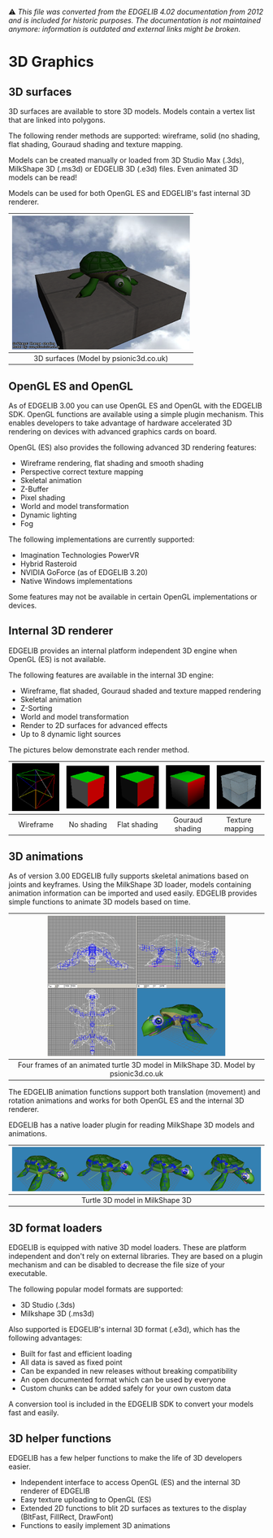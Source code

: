 :warning: _This file was converted from the EDGELIB 4.02 documentation from 2012 and is included for historic purposes. The documentation is not maintained anymore: information is outdated and external links might be broken._

# 3D Graphics

## 3D surfaces
3D surfaces are available to store 3D models. Models contain a vertex list that are linked into polygons.

The following render methods are supported: wireframe, solid (no shading, flat shading, Gouraud shading and texture mapping.

Models can be created manually or loaded from 3D Studio Max (.3ds), MilkShape 3D (.ms3d) or EDGELIB 3D (.e3d) files. Even animated 3D models can be read!

Models can be used for both OpenGL ES and EDGELIB's fast internal 3D renderer.

| ![3D surfaces (Model by psionic3d.co.uk)](images/feature-3dgraphics-3dsurface.png) |
|:---:|
| 3D surfaces (Model by psionic3d.co.uk) |


## OpenGL ES and OpenGL
As of EDGELIB 3.00 you can use OpenGL ES and OpenGL with the EDGELIB SDK. OpenGL functions are available using a simple plugin mechanism. This enables developers to take advantage of hardware accelerated 3D rendering on devices with advanced graphics cards on board.

OpenGL (ES) also provides the following advanced 3D rendering features:

* Wireframe rendering, flat shading and smooth shading
* Perspective correct texture mapping
* Skeletal animation
* Z-Buffer
* Pixel shading
* World and model transformation
* Dynamic lighting
* Fog

     
The following implementations are currently supported:
* Imagination Technologies PowerVR
* Hybrid Rasteroid
* NVIDIA GoForce (as of EDGELIB 3.20)
* Native Windows implementations

     
Some features may not be available in certain OpenGL implementations or devices.


## Internal 3D renderer
EDGELIB provides an internal platform independent 3D engine when OpenGL (ES) is not available.

The following features are available in the internal 3D engine:

* Wireframe, flat shaded, Gouraud shaded and texture mapped rendering
* Skeletal animation
* Z-Sorting
* World and model transformation
* Render to 2D surfaces for advanced effects
* Up to 8 dynamic light sources

     
The pictures below demonstrate each render method.

| ![Wireframe](images/feature-3drender-01-wireframe.png) | ![No shading](images/feature-3drender-02-solid-noshading.png) | ![Flat shading](images/feature-3drender-03-solid-flatshading.png) | ![Gouraud shading](images/feature-3drender-04-solid-gouraudshading.png) | ![Texture mapping](images/feature-3drender-05-texture.png) |
|:---:|:---:|:---:|:---:|:---:|
| Wireframe | No shading | Flat shading | Gouraud shading | Texture mapping |


## 3D animations
As of version 3.00 EDGELIB fully supports skeletal animations based on joints and keyframes. Using the MilkShape 3D loader, models containing animation information can be imported and used easily. EDGELIB provides simple functions to animate 3D models based on time.

| ![Four frames of an animated turtle 3D model in MilkShape 3D. Model by psionic3d.co.uk](images/feature-3dgraphics-milkshapescreenshot.png) |
|:---:|
| Four frames of an animated turtle 3D model in MilkShape 3D. Model by psionic3d.co.uk |


The EDGELIB animation functions support both translation (movement) and rotation animations and works for both OpenGL ES and the internal 3D renderer.

EDGELIB has a native loader plugin for reading MilkShape 3D models and animations.

| ![Turtle 3D model in MilkShape 3D](images/feature-3dgraphics-3danimation.png) |
|:---:|
| Turtle 3D model in MilkShape 3D |


## 3D format loaders
EDGELIB is equipped with native 3D model loaders. These are platform independent and don't rely on external libraries. They are based on a plugin mechanism and can be disabled to decrease the file size of your executable.

The following popular model formats are supported:

* 3D Studio (.3ds)
* Milkshape 3D (.ms3d)

Also supported is EDGELIB's internal 3D format (.e3d), which has the following advantages:

* Built for fast and efficient loading
* All data is saved as fixed point
* Can be expanded in new releases without breaking compatibility
* An open documented format which can be used by everyone
* Custom chunks can be added safely for your own custom data

A conversion tool is included in the EDGELIB SDK to convert your models fast and easily.


## 3D helper functions
EDGELIB has a few helper functions to make the life of 3D developers easier.

* Independent interface to access OpenGL (ES) and the internal 3D renderer of EDGELIB
* Easy texture uploading to OpenGL (ES)
* Extended 2D functions to blit 2D surfaces as textures to the display (BltFast, FillRect, DrawFont)
* Functions to easily implement 3D animations
